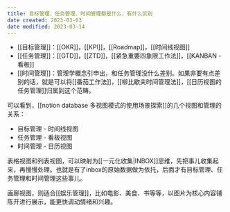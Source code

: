 ```yaml
---
title: 目标管理、任务管理、时间管理都是什么，有什么区别
date created: 2023-03-03
date modified: 2023-03-14
---
```

- [[目标管理]]：[[OKR]]，[[KPI]]，[[Roadmap]]，[[时间线视图]]
- [[任务管理]]：[[GTD]]，[[ZTD]]，[[紧急重要四象限工作法]]，[[KANBAN - 看板]]
- [[时间管理]]：管理学概念引申出，和任务管理没什么差别。如果非要有点差别的话，就是可以将[[番茄工作法]]，[[柳比歇夫时间管理法]]，[[日历视图的任务管理]]归属到这个范畴。

可以看到，[[notion database 多视图模式的使用场景探索]]的几个视图和管理的关系：

- 目标管理 - 时间线视图
- 任务管理 - 看板视图
- 时间管理 - 日历视图

表格视图和列表视图，可以映射为[[一元化收集|INBOX]]思维，先把事儿收集起来，再慢慢处理。也就是有了inbox的原始数据做为依托，后面才有目标管理、任务管理和时间管理这些事儿。

画廊视图，则适合[[娱乐管理]]，比如电影、美食、书等等，以图片为核心内容铺陈开进行展示，能更快调动情绪和兴趣。
